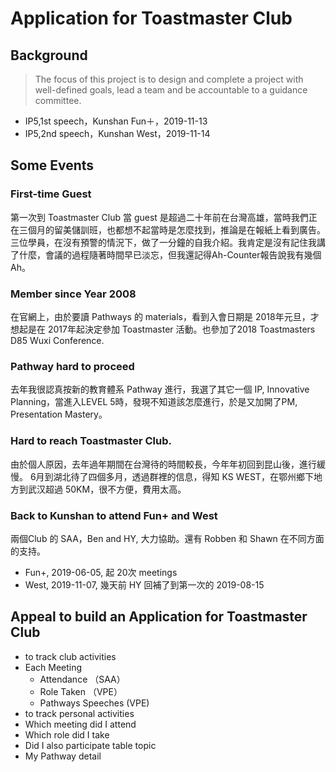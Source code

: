 
# Application for Toastmaster Club

## Background

> The focus of this project is to design and complete a project with well-defined goals, 
> lead a team and be accountable to a guidance committee.

- IP5,1st speech，Kunshan Fun＋，2019-11-13
- IP5,2nd speech，Kunshan West，2019-11-14

## Some Events
### First-time Guest

第一次到 Toastmaster Club 當 guest 是超過二十年前在台灣高雄，當時我們正在三個月的留美儲訓班，也都想不起當時是怎麼找到，推論是在報紙上看到廣告。三位學員，在沒有預警的情況下，做了一分鐘的自我介紹。我肯定是沒有記住我講了什麼，會議的過程隨著時間早已淡忘，但我還記得Ah-Counter報告說我有幾個Ah。

### Member since Year 2008

在官網上，由於要讀 Pathways 的 materials，看到入會日期是 2018年元旦，才想起是在 2017年起決定參加 Toastmaster 活動。也參加了2018 Toastmasters D85 Wuxi Conference.

### Pathway hard to proceed 

去年我很認真按新的教育體系 Pathway 進行，我選了其它一個 IP, Innovative Planning，當進入LEVEL 5時，發現不知道該怎麼進行，於是又加開了PM, Presentation Mastery。

### Hard to reach Toastmaster Club.

由於個人原因，去年過年期間在台灣待的時間較長，今年年初回到昆山後，進行緩慢。
6月到湖北待了四個多月，透過群裡的信息，得知 KS WEST，在鄂州鄉下地方到武汉超過 50KM，很不方便，費用太高。

### Back to Kunshan to attend Fun+ and West

兩個Club 的 SAA，Ben and HY, 大力協助。還有 Robben 和 Shawn 在不同方面的支持。
 - Fun+, 2019-06-05, 起 20次 meetings
 - West, 2019-11-07, 幾天前 HY 回補了到第一次的 2019-08-15
 
## Appeal to build an Application for Toastmaster Club

- to track club activities
 - Each Meeting
   - Attendance （SAA）
   - Role Taken （VPE）
   - Pathways Speeches (VPE)
- to track personal activities
 - Which meeting did I attend
 - Which role did I take
 - Did I also participate table topic
 - My Pathway detail








